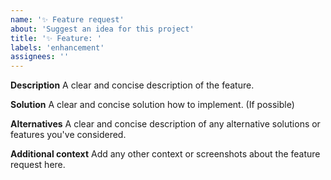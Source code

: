```yaml
---
name: '✨ Feature request'
about: 'Suggest an idea for this project'
title: '✨ Feature: '
labels: 'enhancement'
assignees: ''
---
```


**Description**
A clear and concise description of the feature.

**Solution**
A clear and concise solution how to implement. (If possible)

**Alternatives**
A clear and concise description of any alternative solutions or features you've considered.

**Additional context**
Add any other context or screenshots about the feature request here.
